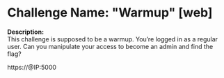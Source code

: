 # **Challenge Name: "Warmup"** [web]

**Description:**  
This challenge is supposed to be a warmup. You’re logged in as a regular user. Can you manipulate your access to become an admin and find the flag?

https://@IP:5000
